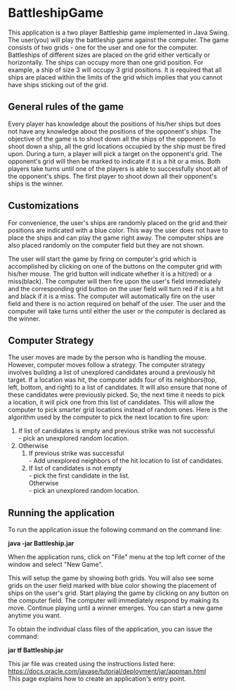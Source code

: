 # BattleshipGame

This application is a two player Battleship game implemented in Java Swing. The user(you) will play the battleship game against the computer. The game consists of two grids - one for the user and one for the computer. Battleships of different sizes are placed on the grid either vertically or horizontally. The ships can occupy more than one grid position. For example, a ship of size 3 will occupy 3 grid positions. It is required that all ships are placed within the limits of the grid which implies that you cannot have ships sticking out of the grid.

<h2>General rules of the game</h2>
Every player has knowledge about the positions of his/her ships but does not have any knowledge about the positions of the opponent's ships. The objective of the game is to shoot down all the ships of the opponent. To shoot down a ship, all the grid locations occupied by the ship must be fired upon. During a turn, a player will pick a target on the opponent's grid. The opponent's grid will then be marked to indicate if it is a hit or a miss. Both players take turns until one of the players is able to successfully shoot all of the opponent's ships. The first player to shoot down all their opponent's ships is the winner.

<h2>Customizations</h2>
For convenience, the user's ships are randomly placed on the grid and their positions are indicated with a blue color. This way the user does not have to place the ships and can play the game right away. The computer ships are also placed randomly on the computer field but they are not shown.

The user will start the game by firing on computer's grid which is accomplished by clicking on one of the buttons on the computer grid with his/her mouse. The grid button will indicate whether it is a hit(red) or a miss(black). The computer will then fire upon the user's field immediately and the corresponding grid button on the user field will turn red if it is a hit and black if it is a miss. The computer will automatically fire on the user field and there is no action required on behalf of the user. The user and the computer will take turns until either the user or the computer is declared as the winner.

<h2>Computer Strategy</h2>
The user moves are made by the person who is handling the mouse. However, computer moves follow a strategy. The computer strategy involves building a list of unexplored candidates around a previously hit target. If a location was hit, the computer adds four of its neighbors(top, left, bottom, and right) to a list of candidates. It will also ensure that none of these candidates were previously picked. So, the next time it needs to pick a location, it will pick one from this list of candidates. This will allow the computer to pick smarter grid locations instead of random ones. Here is the algorithm used by the computer to pick the next location to fire upon:
<ol>
    <li> If list of candidates is empty and previous strike was not successful </li>
        - pick an unexplored random location. 
<li> Otherwise 
    <ol>
        <li> If previous strike was successful </li>
            - Add unexplored neighbors of the hit location to list of candidates.
        <li> If list of candidates is not empty</li>
            - pick the first candidate in the list. <br>
        Otherwise <br>
            - pick an unexplored random location.
    </ol>
    </li>
</ol>
<h2>Running the application</h2>

To run the application issue the following command on the command line:

<b>java -jar Battleship.jar </b>

When the application runs, click on "File" menu at the top left corner of the window and select "New Game".

This will setup the game by showing both grids. You will also see some grids on the user field marked with blue color showing the placement of ships on the user's grid. Start playing the game by clicking on any button on the computer field. The computer will immediately respond by making its move. Continue playing until a winner emerges. You can start a new game anytime you want.

To obtain the individual class files of the application, you can issue the command:

<b>jar tf Battleship.jar </b>

This jar file was created using the instructions listed here: <br>
https://docs.oracle.com/javase/tutorial/deployment/jar/appman.html <br>
This page explains how to create an application's entry point.


